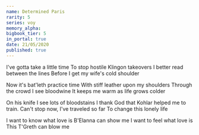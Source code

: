 ```yaml
---
name: Determined Paris
rarity: 5
series: voy
memory_alpha:
bigbook_tier: 5
in_portal: true
date: 21/05/2020
published: true
---
```


I've gotta take a little time
To stop hostile Klingon takeovers
I better read between the lines
Before I get my wife's cold shoulder

Now it's bat'leth practice time
With stiff leather upon my shoulders
Through the crowd I see bloodwine
It keeps me warm as life grows colder

On his knife I see lots of bloodstains
I thank God that Kohlar helped me to train.
Can't stop now, I've traveled so far
To change this lonely life

I want to know what love is
B'Elanna can show me
I want to feel what love is
This T'Greth can blow me

